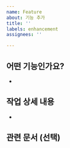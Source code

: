 ```yaml
---
name: Feature
about: 기능 추가
title: ''
labels: enhancement
assignees: ''

---
```


## 어떤 기능인가요?

- 

## 작업 상세 내용

- 

## 관련 문서 (선택)
